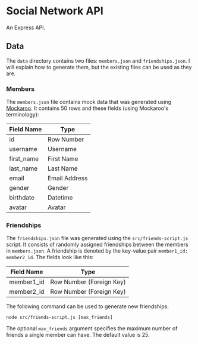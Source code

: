 # Social Network API

An Express API.

## Data

The `data` directory contains two files: `members.json` and `friendships.json`. I will explain how to generate them, but the existing files can be used as they are.

### Members

The `members.json` file contains mock data that was generated using [Mockaroo](https://www.mockaroo.com/). It contains 50 rows and these fields (using Mockaroo's terminology):

| Field Name | Type          |
| ---------- | ------------- |
| id         | Row Number    |
| username   | Username      |
| first_name | First Name    |
| last_name  | Last Name     |
| email      | Email Address |
| gender     | Gender        |
| birthdate  | Datetime      |
| avatar     | Avatar        |

### Friendships

The `friendships.json` file was generated using the `src/friends-script.js` script. It consists of randomly assigned friendships between the members in `members.json`. A friendship is denoted by the key-value pair `member1_id: member2_id`. The fields look like this:

| Field Name | Type                     |
| ---------- | ------------------------ |
| member1_id | Row Number (Foreign Key) |
| member2_id | Row Number (Foreign Key) |

The following command can be used to generate new friendships:

    node src/friends-script.js [max_friends]

The optional `max_friends` argument specifies the maximum number of friends a single member can have. The default value is 25.